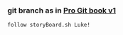 
### git branch as in [Pro Git book v1](https://git-scm.com/book/en/v2/Git-Branching-Branching-Workflows)

	follow storyBoard.sh Luke!

